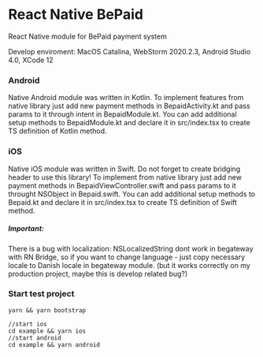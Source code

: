 # React Native BePaid
React Native module for BePaid payment system

Develop enviroment: MacOS Catalina, WebStorm 2020.2.3, Android Studio 4.0, XCode 12

### Android
Native Android module was written in Kotlin. To implement features from native library just add new payment methods in
BepaidActivity.kt and pass params to it through intent in BepaidModule.kt. You can add additional setup methods to
BepaidModule.kt and declare it in src/index.tsx to create TS definition of Kotlin method.

### iOS
Native iOS module was written in Swift. Do not forget to create bridging header to use this library!
To implement from native library just add new payment methods in BepaidViewController.swift and pass params to it throught
NSObject in Bepaid.swift. You can add additional setup methods to Bepaid.kt and declare it in src/index.tsx
to create TS definition of Swift method.

##### Important:
There is a bug with localization: NSLocalizedString dont work in begateway with RN Bridge, so if you want to change language -
just copy necessary locale to Danish locale in begateway module. (but it works correctly on my production project, maybe this is
develop related bug?)

### Start test project
    yarn && yarn bootstrap

    //start ios
    cd example && yarn ios
    //start android
    cd example && yarn android
